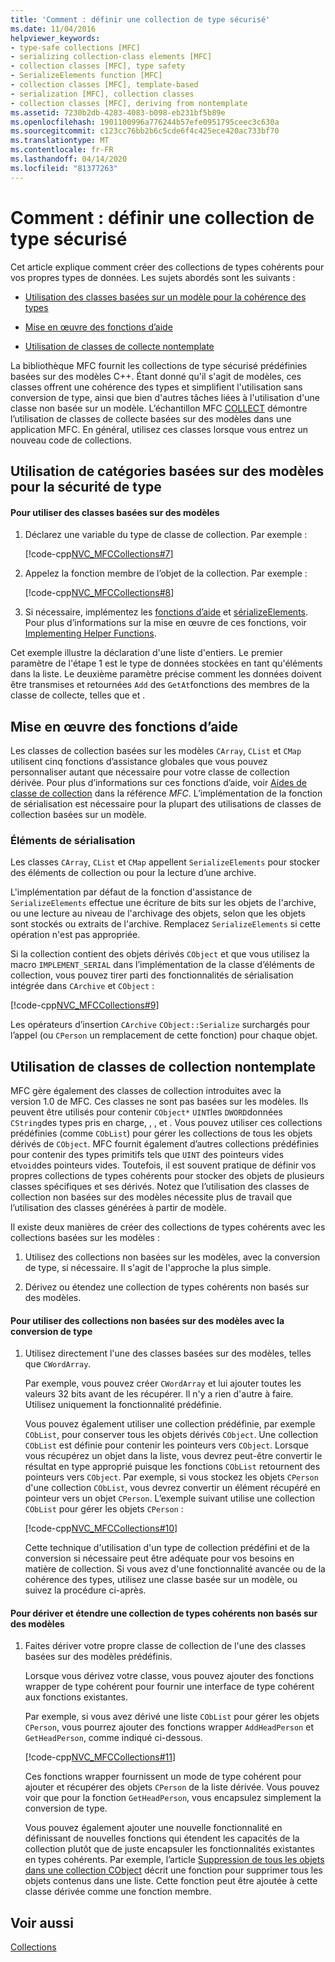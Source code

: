 ```yaml
---
title: 'Comment : définir une collection de type sécurisé'
ms.date: 11/04/2016
helpviewer_keywords:
- type-safe collections [MFC]
- serializing collection-class elements [MFC]
- collection classes [MFC], type safety
- SerializeElements function [MFC]
- collection classes [MFC], template-based
- serialization [MFC], collection classes
- collection classes [MFC], deriving from nontemplate
ms.assetid: 7230b2db-4283-4083-b098-eb231bf5b89e
ms.openlocfilehash: 1901100996a776244b57efe0951795ceec3c630a
ms.sourcegitcommit: c123cc76bb2b6c5cde6f4c425ece420ac733bf70
ms.translationtype: MT
ms.contentlocale: fr-FR
ms.lasthandoff: 04/14/2020
ms.locfileid: "81377263"
---
```

# <a name="how-to-make-a-type-safe-collection"></a>Comment : définir une collection de type sécurisé

Cet article explique comment créer des collections de types cohérents pour vos propres types de données. Les sujets abordés sont les suivants :

- [Utilisation des classes basées sur un modèle pour la cohérence des types](#_core_using_template.2d.based_classes_for_type_safety)

- [Mise en œuvre des fonctions d’aide](#_core_implementing_helper_functions)

- [Utilisation de classes de collecte nontemplate](#_core_using_nontemplate_collection_classes)

La bibliothèque MFC fournit les collections de type sécurisé prédéfinies basées sur des modèles C++. Étant donné qu'il s'agit de modèles, ces classes offrent une cohérence des types et simplifient l'utilisation sans conversion de type, ainsi que bien d'autres tâches liées à l'utilisation d'une classe non basée sur un modèle. L’échantillon MFC [COLLECT](../overview/visual-cpp-samples.md) démontre l’utilisation de classes de collecte basées sur des modèles dans une application MFC. En général, utilisez ces classes lorsque vous entrez un nouveau code de collections.

## <a name="using-template-based-classes-for-type-safety"></a><a name="_core_using_template.2d.based_classes_for_type_safety"></a>Utilisation de catégories basées sur des modèles pour la sécurité de type

#### <a name="to-use-template-based-classes"></a>Pour utiliser des classes basées sur des modèles

1. Déclarez une variable du type de classe de collection. Par exemple :

   [!code-cpp[NVC_MFCCollections#7](../mfc/codesnippet/cpp/how-to-make-a-type-safe-collection_1.cpp)]

1. Appelez la fonction membre de l’objet de la collection. Par exemple :

   [!code-cpp[NVC_MFCCollections#8](../mfc/codesnippet/cpp/how-to-make-a-type-safe-collection_2.cpp)]

1. Si nécessaire, implémentez les [fonctions d’aide](../mfc/reference/collection-class-helpers.md) et [sérializeElements](../mfc/reference/collection-class-helpers.md#serializeelements). Pour plus d’informations sur la mise en œuvre de ces fonctions, voir [Implementing Helper Functions](#_core_implementing_helper_functions).

Cet exemple illustre la déclaration d'une liste d'entiers. Le premier paramètre de l'étape 1 est le type de données stockées en tant qu'éléments dans la liste. Le deuxième paramètre précise comment les données doivent être transmises et retournées `Add` des `GetAt`fonctions des membres de la classe de collecte, telles que et .

## <a name="implementing-helper-functions"></a><a name="_core_implementing_helper_functions"></a>Mise en œuvre des fonctions d’aide

Les classes de collection basées sur les modèles `CArray`, `CList` et `CMap` utilisent cinq fonctions d’assistance globales que vous pouvez personnaliser autant que nécessaire pour votre classe de collection dérivée. Pour plus d’informations sur ces fonctions d’aide, voir [Aides de classe de collection](../mfc/reference/collection-class-helpers.md) dans la référence *MFC*. L’implémentation de la fonction de sérialisation est nécessaire pour la plupart des utilisations de classes de collection basées sur un modèle.

### <a name="serializing-elements"></a><a name="_core_serializing_elements"></a>Éléments de sérialisation

Les classes `CArray`, `CList` et `CMap` appellent `SerializeElements` pour stocker des éléments de collection ou pour la lecture d’une archive.

L'implémentation par défaut de la fonction d'assistance de `SerializeElements` effectue une écriture de bits sur les objets de l'archive, ou une lecture au niveau de l'archivage des objets, selon que les objets sont stockés ou extraits de l'archive. Remplacez `SerializeElements` si cette opération n'est pas appropriée.

Si la collection contient des objets dérivés `CObject` et que vous utilisez la macro `IMPLEMENT_SERIAL` dans l’implémentation de la classe d’éléments de collection, vous pouvez tirer parti des fonctionnalités de sérialisation intégrée dans `CArchive` et `CObject` :

[!code-cpp[NVC_MFCCollections#9](../mfc/codesnippet/cpp/how-to-make-a-type-safe-collection_3.cpp)]

Les opérateurs d’insertion `CArchive` `CObject::Serialize` surchargés pour l’appel (ou `CPerson` un remplacement de cette fonction) pour chaque objet.

## <a name="using-nontemplate-collection-classes"></a><a name="_core_using_nontemplate_collection_classes"></a>Utilisation de classes de collection nontemplate

MFC gère également des classes de collection introduites avec la version 1.0 de MFC. Ces classes ne sont pas basées sur les modèles. Ils peuvent être utilisés pour contenir `CObject*` `UINT`les `DWORD`données `CString`des types pris en charge, , , et . Vous pouvez utiliser ces collections prédéfinies (comme `CObList`) pour gérer les collections de tous les objets dérivés de `CObject`. MFC fournit également d’autres collections prédéfinies pour contenir des types primitifs tels que `UINT` des pointeurs vides et`void`des pointeurs vides. Toutefois, il est souvent pratique de définir vos propres collections de types cohérents pour stocker des objets de plusieurs classes spécifiques et ses dérivés. Notez que l’utilisation des classes de collection non basées sur des modèles nécessite plus de travail que l’utilisation des classes générées à partir de modèle.

Il existe deux manières de créer des collections de types cohérents avec les collections basées sur les modèles :

1. Utilisez des collections non basées sur les modèles, avec la conversion de type, si nécessaire. Il s'agit de l'approche la plus simple.

1. Dérivez ou étendez une collection de types cohérents non basés sur des modèles.

#### <a name="to-use-the-nontemplate-collections-with-type-casting"></a>Pour utiliser des collections non basées sur des modèles avec la conversion de type

1. Utilisez directement l'une des classes basées sur des modèles, telles que `CWordArray`.

   Par exemple, vous pouvez créer `CWordArray` et lui ajouter toutes les valeurs 32 bits avant de les récupérer. Il n'y a rien d'autre à faire. Utilisez uniquement la fonctionnalité prédéfinie.

   Vous pouvez également utiliser une collection prédéfinie, par exemple `CObList`, pour conserver tous les objets dérivés `CObject`. Une collection `CObList` est définie pour contenir les pointeurs vers `CObject`. Lorsque vous récupérez un objet dans la liste, vous devrez peut-être convertir le résultat en type approprié puisque les fonctions `CObList` retournent des pointeurs vers `CObject`. Par exemple, si vous stockez les objets `CPerson` d'une collection `CObList`, vous devrez convertir un élément récupéré en pointeur vers un objet `CPerson`. L’exemple suivant utilise une collection `CObList` pour gérer les objets `CPerson` :

   [!code-cpp[NVC_MFCCollections#10](../mfc/codesnippet/cpp/how-to-make-a-type-safe-collection_4.cpp)]

   Cette technique d'utilisation d'un type de collection prédéfini et de la conversion si nécessaire peut être adéquate pour vos besoins en matière de collection. Si vous avez d'une fonctionnalité avancée ou de la cohérence des types, utilisez une classe basée sur un modèle, ou suivez la procédure ci-après.

#### <a name="to-derive-and-extend-a-nontemplate-type-safe-collection"></a>Pour dériver et étendre une collection de types cohérents non basés sur des modèles

1. Faites dériver votre propre classe de collection de l'une des classes basées sur des modèles prédéfinis.

   Lorsque vous dérivez votre classe, vous pouvez ajouter des fonctions wrapper de type cohérent pour fournir une interface de type cohérent aux fonctions existantes.

   Par exemple, si vous avez dérivé une liste `CObList` pour gérer les objets `CPerson`, vous pourrez ajouter des fonctions wrapper `AddHeadPerson` et `GetHeadPerson`, comme indiqué ci-dessous.

   [!code-cpp[NVC_MFCCollections#11](../mfc/codesnippet/cpp/how-to-make-a-type-safe-collection_5.h)]

   Ces fonctions wrapper fournissent un mode de type cohérent pour ajouter et récupérer des objets `CPerson` de la liste dérivée. Vous pouvez voir que pour la fonction `GetHeadPerson`, vous encapsulez simplement la conversion de type.

   Vous pouvez également ajouter une nouvelle fonctionnalité en définissant de nouvelles fonctions qui étendent les capacités de la collection plutôt que de juste encapsuler les fonctionnalités existantes en types cohérents. Par exemple, l’article [Suppression de tous les objets dans une collection CObject](../mfc/deleting-all-objects-in-a-cobject-collection.md) décrit une fonction pour supprimer tous les objets contenus dans une liste. Cette fonction peut être ajoutée à cette classe dérivée comme une fonction membre.

## <a name="see-also"></a>Voir aussi

[Collections](../mfc/collections.md)
